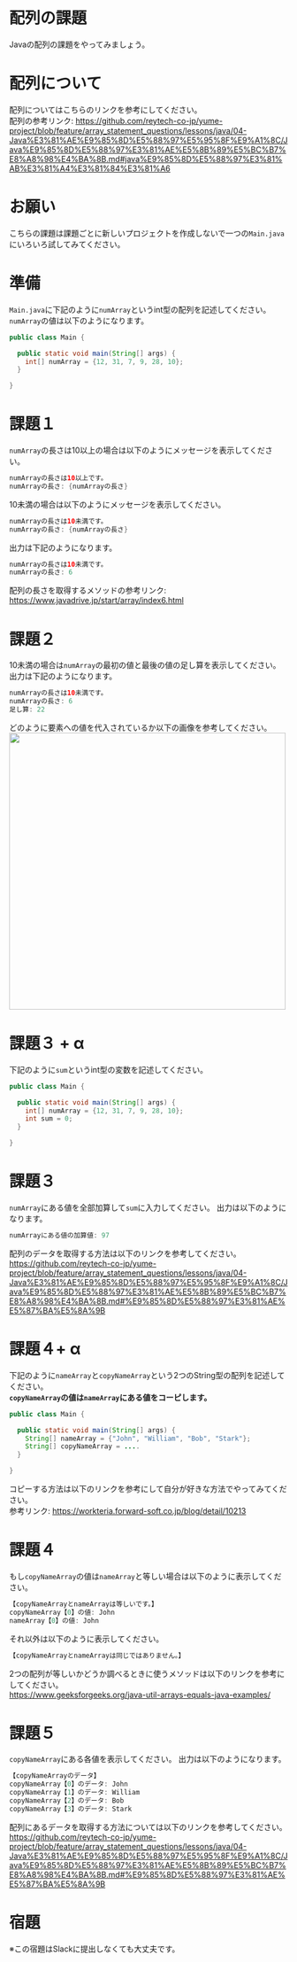 # 配列の課題

Javaの配列の課題をやってみましょう。

# 配列について

配列についてはこちらのリンクを参考にしてください。   
配列の参考リンク: https://github.com/reytech-co-jp/yume-project/blob/feature/array_statement_questions/lessons/java/04-Java%E3%81%AE%E9%85%8D%E5%88%97%E5%95%8F%E9%A1%8C/Java%E9%85%8D%E5%88%97%E3%81%AE%E5%8B%89%E5%BC%B7%E8%A8%98%E4%BA%8B.md#java%E9%85%8D%E5%88%97%E3%81%AB%E3%81%A4%E3%81%84%E3%81%A6

# お願い

こちらの課題は課題ごとに新しいプロジェクトを作成しないで一つの`Main.java`にいろいろ試してみてください。
 
# 準備

`Main.java`に下記のように`numArray`というint型の配列を記述してください。   
`numArray`の値は以下のようになります。
```java
public class Main {

  public static void main(String[] args) {
    int[] numArray = {12, 31, 7, 9, 28, 10};
  }

}
```

# 課題１

`numArray`の長さは10以上の場合は以下のようにメッセージを表示してください。
```java
numArrayの長さは10以上です。
numArrayの長さ: {numArrayの長さ}
```
10未満の場合は以下のようにメッセージを表示してください。   
```java
numArrayの長さは10未満です。
numArrayの長さ: {numArrayの長さ}
```
出力は下記のようになります。
```java
numArrayの長さは10未満です。
numArrayの長さ: 6
```
配列の長さを取得するメソッドの参考リンク: https://www.javadrive.jp/start/array/index6.html

# 課題２

10未満の場合は`numArray`の最初の値と最後の値の足し算を表示してください。   
出力は下記のようになります。
```java
numArrayの長さは10未満です。
numArrayの長さ: 6
足し算: 22
```
どのように要素への値を代入されているか以下の画像を参考してください。   
<img width="500" src="https://user-images.githubusercontent.com/100908505/210033403-59ad078e-5140-4412-9dae-f2fff45d81f6.png">

# 課題３ + α 

下記のように`sum`というint型の変数を記述してください。   
```java
public class Main {

  public static void main(String[] args) {
    int[] numArray = {12, 31, 7, 9, 28, 10};
    int sum = 0;
  }

}
```

# 課題３

`numArray`にある値を全部加算して`sum`に入力してください。
出力は以下のようになります。
```java
numArrayにある値の加算値: 97
```
配列のデータを取得する方法は以下のリンクを参考してください。   
https://github.com/reytech-co-jp/yume-project/blob/feature/array_statement_questions/lessons/java/04-Java%E3%81%AE%E9%85%8D%E5%88%97%E5%95%8F%E9%A1%8C/Java%E9%85%8D%E5%88%97%E3%81%AE%E5%8B%89%E5%BC%B7%E8%A8%98%E4%BA%8B.md#%E9%85%8D%E5%88%97%E3%81%AE%E5%87%BA%E5%8A%9B

# 課題４+ α 

下記のように`nameArray`と`copyNameArray`という2つのString型の配列を記述してください。   
<strong>`copyNameArray`の値は`nameArray`にある値をコーピします。</strong>
```java
public class Main {

  public static void main(String[] args) {
    String[] nameArray = {"John", "William", "Bob", "Stark"};
    String[] copyNameArray = ....
  }

}
```
コピーする方法は以下のリンクを参考にして自分が好きな方法でやってみてください。   
参考リンク: https://workteria.forward-soft.co.jp/blog/detail/10213

# 課題４

もし`copyNameArray`の値は`nameArray`と等しい場合は以下のように表示してください。
```java
【copyNameArrayとnameArrayは等しいです。】
copyNameArray【0】の値: John
nameArray【0】の値: John
```
それ以外は以下のように表示してください。
```java
【copyNameArrayとnameArrayは同じではありません。】
```
2つの配列が等しいかどうか調べるときに使うメソッドは以下のリンクを参考にしてください。   
https://www.geeksforgeeks.org/java-util-arrays-equals-java-examples/

# 課題５

`copyNameArray`にある各値を表示してください。
出力は以下のようになります。
```java
【copyNameArrayのデータ】
copyNameArray【0】のデータ: John
copyNameArray【1】のデータ: William
copyNameArray【2】のデータ: Bob
copyNameArray【3】のデータ: Stark
```
配列にあるデータを取得する方法については以下のリンクを参考してください。   
https://github.com/reytech-co-jp/yume-project/blob/feature/array_statement_questions/lessons/java/04-Java%E3%81%AE%E9%85%8D%E5%88%97%E5%95%8F%E9%A1%8C/Java%E9%85%8D%E5%88%97%E3%81%AE%E5%8B%89%E5%BC%B7%E8%A8%98%E4%BA%8B.md#%E9%85%8D%E5%88%97%E3%81%AE%E5%87%BA%E5%8A%9B

# 宿題

※この宿題はSlackに提出しなくても大丈夫です。
